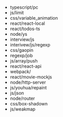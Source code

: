 - typescript/pc
- js/limit
- css/variable_animation
- react/react-local
- react/todos-ts
- node/ys
- interview/js
- interivew/js/regexp
- css/gaopin
- regexp/job
- js/array/push
- react/react-api
- webpack/
- react/movie-mockjs
- node/http-server
- js/youhua/repaint
- js/json
- node/router
- css/box-shadown
- js/weakmap